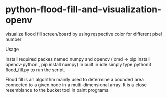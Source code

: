 # python-flood-fill-and-visualization-openv
visualize flood fill screen/board by using respective color for different pixel number

Usage

Install required packes named  numpy and opencv ( cmd => pip install opencv-python , pip install numpy)
In built in idle simply type python3 flood_fill.py to run the script.


Flood fill is an algorithm mainly used to determine a bounded area connected to a given node in a multi-dimensional array. It is a close resemblance to the bucket tool in paint programs.

